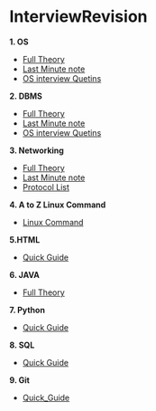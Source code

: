 # InterviewRevision

**1. OS**
- [Full Theory](https://www.tutorialspoint.com/operating_system/os_quick_guide.htm)
- [Last Minute note](https://www.geeksforgeeks.org/last-minute-notes-operating-systems/)
- [OS interview Quetins](https://www.careerride.com/Operating-System-Interview-Questions.aspx)

**2. DBMS**
- [Full Theory](https://www.tutorialspoint.com/dbms/dbms_quick_guide.htm)
- [Last Minute note](https://www.geeksforgeeks.org/last-minute-notes-dbms/)
- [OS interview Quetins](https://www.wisdomjobs.com/e-university/dbms-rdbms-interview-questions.html)

**3. Networking**
- [Full Theory](https://www.tutorialspoint.com/data_communication_computer_network/dcn_quick_guide.htm)
- [Last Minute note](https://www.geeksforgeeks.org/last-minute-notes-computer-network/)
- [Protocol List](https://vincenttechblog.com/40-network-protocols-with-port-numbers-transport-protocols-and-meanings/)

**4. A to Z Linux Command**
- [Linux Command](https://www.tecmint.com/linux-commands-cheat-sheet/)

**5.HTML**
- [Quick Guide](https://www.tutorialspoint.com/html/html_quick_guide.htm)

**6. JAVA**
- [Full Theory](https://www.javatpoint.com/java-tutorial)

**7. Python**
- [Quick Guide](https://www.tutorialspoint.com/python/python_quick_guide.htm)

**8. SQL**
- [Quick Guide](https://www.w3schools.com/sql/sql_quickref.asp)

**9. Git**
- [Quick_Guide](http://jonas.nitro.dk/git/quick-reference.html)
